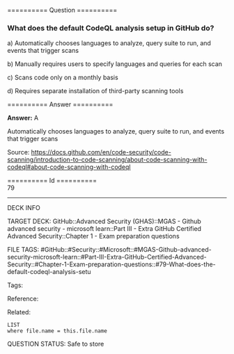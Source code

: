 ========== Question ==========  

### What does the default CodeQL analysis setup in GitHub do?

a) Automatically chooses languages to analyze, query suite to run, and events that trigger scans

b) Manually requires users to specify languages and queries for each scan

c) Scans code only on a monthly basis

d) Requires separate installation of third-party scanning tools  

========== Answer ==========  

**Answer:** A

Automatically chooses languages to analyze, query suite to run, and events that trigger scans

Source: https://docs.github.com/en/code-security/code-scanning/introduction-to-code-scanning/about-code-scanning-with-codeql#about-code-scanning-with-codeql

========== Id ==========  
79

---

DECK INFO

TARGET DECK: GitHub::Advanced Security (GHAS)::MGAS - Github advanced security - microsoft learn::Part III - Extra GitHub Certified Advanced Security::Chapter 1 - Exam preparation questions

FILE TAGS: #GitHub::#Security::#Microsoft::#MGAS-Github-advanced-security-microsoft-learn::#Part-III-Extra-GitHub-Certified-Advanced-Security::#Chapter-1-Exam-preparation-questions::#79-What-does-the-default-codeql-analysis-setu

Tags:

Reference:

Related:

```dataview
LIST
where file.name = this.file.name
```

QUESTION STATUS: Safe to store
